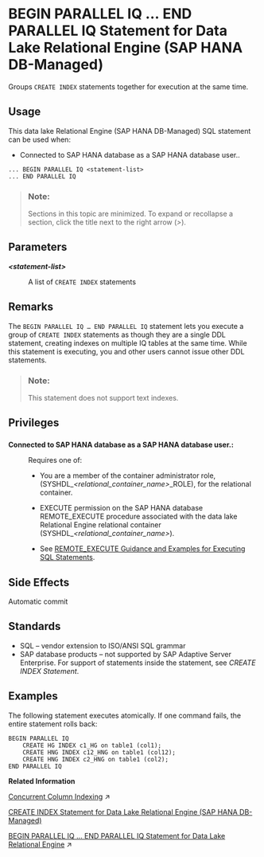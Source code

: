 <!-- loio6632c2b487bf49449b7652a9e3bce605 -->

# BEGIN PARALLEL IQ … END PARALLEL IQ Statement for Data Lake Relational Engine \(SAP HANA DB-Managed\)

Groups `CREATE INDEX` statements together for execution at the same time.



## Usage

This data lake Relational Engine \(SAP HANA DB-Managed\) SQL statement can be used when:

-   Connected to SAP HANA database as a SAP HANA database user..



```
... BEGIN PARALLEL IQ <statement-list>
... END PARALLEL IQ
```



> ### Note:  
> Sections in this topic are minimized. To expand or recollapse a section, click the title next to the right arrow \(*\>*\).



<a name="loio6632c2b487bf49449b7652a9e3bce605__section_cry_gbl_sqb"/>

## Parameters


<dl>
<dt><b>

*<statement-list\>*

</b></dt>
<dd>

A list of `CREATE INDEX` statements



</dd>
</dl>



<a name="loio6632c2b487bf49449b7652a9e3bce605__section_rkr_3bl_sqb"/>

## Remarks

The `BEGIN PARALLEL IQ … END PARALLEL IQ` statement lets you execute a group of `CREATE INDEX` statements as though they are a single DDL statement, creating indexes on multiple IQ tables at the same time. While this statement is executing, you and other users cannot issue other DDL statements.

> ### Note:  
> This statement does not support text indexes.



<a name="loio6632c2b487bf49449b7652a9e3bce605__section_wcq_ynq_wwb"/>

## Privileges



### 


<dl>
<dt><b>

Connected to SAP HANA database as a SAP HANA database user.:

</b></dt>
<dd>

Requires one of:

-   You are a member of the container administrator role, \(SYSHDL\_*<relational\_container\_name\>*\_ROLE\), for the relational container.
-   EXECUTE permission on the SAP HANA database REMOTE\_EXECUTE procedure associated with the data lake Relational Engine relational container \(SYSHDL\_*<relational\_container\_name\>*\).

-   See [REMOTE\_EXECUTE Guidance and Examples for Executing SQL Statements](remote-execute-guidance-and-examples-for-executing-sql-statements-fd99ac0.md).




</dd>
</dl>



<a name="loio6632c2b487bf49449b7652a9e3bce605__section_uvn_kbl_sqb"/>

## Side Effects

Automatic commit



<a name="loio6632c2b487bf49449b7652a9e3bce605__section_lj5_lbl_sqb"/>

## Standards

-   SQL – vendor extension to ISO/ANSI SQL grammar
-   SAP database products – not supported by SAP Adaptive Server Enterprise. For support of statements inside the statement, see *CREATE INDEX Statement*.



<a name="loio6632c2b487bf49449b7652a9e3bce605__section_l5n_nbl_sqb"/>

## Examples

The following statement executes atomically. If one command fails, the entire statement rolls back:

```
BEGIN PARALLEL IQ
    CREATE HG INDEX c1_HG on table1 (col1);
    CREATE HNG INDEX c12_HNG on table1 (col12);
    CREATE HNG INDEX c2_HNG on table1 (col2);
END PARALLEL IQ
```

**Related Information**  


[Concurrent Column Indexing](https://help.sap.com/viewer/73fdfc5f80f6433681c19b2b5a2cda6b/2024_1_QRC/en-US/a7233eb384f21015a814a783690486c0.html "In some cases, you can create more than one column index simultaneously.") :arrow_upper_right:

[CREATE INDEX Statement for Data Lake Relational Engine \(SAP HANA DB-Managed\)](create-index-statement-for-data-lake-relational-engine-sap-hana-db-managed-afc9ba6.md "Creates an index on a specified table, or pair of tables. Once an index is created, it is never referenced in a SQL statement again except to delete it using the DROP INDEX statement.")

[BEGIN PARALLEL IQ … END PARALLEL IQ Statement for Data Lake Relational Engine](https://help.sap.com/viewer/19b3964099384f178ad08f2d348232a9/2024_1_QRC/en-US/a614601884f21015b474d353173fad17.html "Groups CREATE INDEX statements together for execution at the same time.") :arrow_upper_right:

